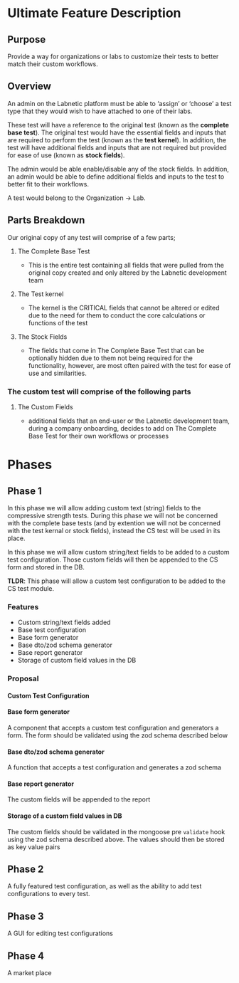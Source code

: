 # Ultimate Feature Description

## Purpose

Provide a way for organizations or labs to customize their tests to better match their custom workflows.

## Overview

An admin on the Labnetic platform must be able to ‘assign’ or ‘choose’ a test type that they would wish to have attached to one of their labs. 

These test will have a reference to the original test (known as the **complete base test**). The original test would have the essential fields and inputs that are required to perform the test (known as the **test kernel**). In addition, the test will have additional fields and inputs that are not required but provided for ease of use (known as **stock fields**). 

The admin would be able enable/disable any of the stock fields. In addition, an admin would be able to define additional fields and inputs to the test to better fit to their workflows.

A test would belong to the Organization -> Lab.

## Parts Breakdown

Our original copy of any test will comprise of a few parts;

1. The Complete Base Test

    - This is the entire test containing all fields that were pulled from the original copy created and only altered by the Labnetic development team

2. The Test kernel 

    - The kernel is the CRITICAL fields that cannot be altered or edited due to the need for them to conduct the core calculations or functions of the test

3. The  Stock Fields

    - The fields that come in The Complete Base Test that can be optionally hidden due to them not being required for the functionality, however, are most often paired with the test for ease of use and similarities.

### The custom test will comprise of the following parts

1. The Custom Fields

    - additional fields that an end-user or the Labnetic development team, during a company onboarding, decides to add on The Complete Base Test for their own workflows or processes

# Phases

## Phase 1

In this phase we will allow adding custom text (string) fields to the compressive strength tests. During this phase we will not be concerned with the complete base tests (and by extention we will not be concerned with the test kernal or stock fields), instead the CS test will be used in its place.

In this phase we will allow custom string/text fields to be added to a custom test configuration. Those custom fields will then be appended to the CS form and stored in the DB. 

**TLDR**: This phase will allow a custom test configuration to be added to the CS test module. 

### Features

- Custom string/text fields added 
- Base test configuration
- Base form generator
- Base dto/zod schema generator
- Base report generator
- Storage of custom field values in the DB

### Proposal

#### Custom Test Configuration

#### Base form generator

A component that accepts a custom test configuration and generators a form. The form should be validated using the zod schema described below

#### Base dto/zod schema generator

A function that accepts a test configuration and generates a zod schema

#### Base report generator

The custom fields will be appended to the report

#### Storage of a custom field values in DB

The custom fields should be validated in the mongoose pre `validate` hook using the zod schema described above. The values should then be stored as key value pairs 

## Phase 2

A fully featured test configuration, as well as the ability to add test configurations to every test.

## Phase 3

A GUI for editing test configurations

## Phase 4

A market place
